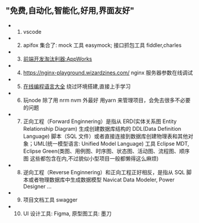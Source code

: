
## "免费,自动化,智能化,好用,界面友好"
- 1. vscode
- 2. apifox 集合了: mock 工具 easymock;  接口抓包工具 fiddler,charles
- 3. [前端开发淘汰利器:AppWorks](https://appworks.site/pack/about.html)
- 4. https://nginx-playground.wizardzines.com/  nginx 服务器参数在线调试
- 5. [在线编程语言大全](https://www.tutorialspoint.com/codingground.htm) 绕过环境搭建,直接上手学习
- 6. 玩node 除了用 nrm nvm 外最好 用yarn 来管理项目，会免去很多不必要的问题
- 7. 正向工程（Forward Enginnering）是指从 ERD(实体关系图 Entity Relationship Diagram) 生成创建数据库结构的 DDL(Data Definition Language) 脚本（SQL 文件）或者直接连接到数据库创建物理表和其他对象；UML(统一模型语言: Unified Model Language) 工具 Eclipse MDT, Eclipse Green(类图、用例图、时序图、状态图、活动图、流程图、顺序图 这些都包含在内,不过貌似小型项目一般都懒得这么麻烦)
- 8.  逆向工程（Reverse Enginnering）和正向工程正好相反，是指从 SQL 脚本或者物理数据库中生成数据模型 Navicat Data Modeler, Power Designer ...
- 9.  项目文档工具 swagger
- 10. UI 设计工具: Figma, 原型图工具: 墨刀

